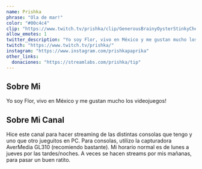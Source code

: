 ```yaml
---
name: Prishka
phrase: "Ola de mar!"
color: "#00c4c4"
clip: "https://www.twitch.tv/prishka/clip/GenerousBrainyOysterStinkyCheese-4djxZFmBEB9TbGDG"
allow_emotes: 1
twitter_description: "Yo soy Flor, vivo en México y me gustan mucho los videojuegos!"
twitch: "https://www.twitch.tv/prishka/"
instagram: "https://www.instagram.com/prishkapaprika"
other_links:
  donaciones: "https://streamlabs.com/prishka/tip"
---
```

<h2>Sobre <span class="cursive">Mi</span></h2>
<p class="streamer-about">Yo soy Flor, vivo en México y me gustan mucho los videojuegos!</p>

<h2>Sobre <span class="cursive">Mi Canal</span></h2>
<p class="streamer-channel">Hice este canal para hacer streaming de las distintas consolas que tengo y uno que otro jueguitos en PC. Para consolas, utilizo la capturadora AverMedia GL310 (recomiendo bastante). Mi horario normal es de lunes a jueves por las tardes/noches. A veces se hacen streams por mis mañanas, para pasar un buen ratito.</p>